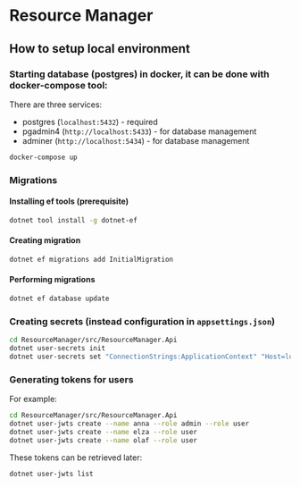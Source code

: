 # Resource Manager

## How to setup local environment

### Starting database (postgres) in docker, it can be done with docker-compose tool:

There are three services:
- postgres (`localhost:5432`) - required
- pgadmin4 (`http://localhost:5433`) - for database management
- adminer (`http://localhost:5434`) - for database management

```bash
docker-compose up
```

### Migrations

#### Installing ef tools (prerequisite)

```bash
dotnet tool install -g dotnet-ef
```

#### Creating migration

```bash
dotnet ef migrations add InitialMigration
```

#### Performing migrations

```bash
dotnet ef database update
```

### Creating secrets (instead configuration in `appsettings.json`)

```bash
cd ResourceManager/src/ResourceManager.Api
dotnet user-secrets init
dotnet user-secrets set "ConnectionStrings:ApplicationContext" "Host=localhost;Database=postgres;Username=postgres;Password=postgres" 
```

### Generating tokens for users

For example:

```bash
cd ResourceManager/src/ResourceManager.Api
dotnet user-jwts create --name anna --role admin --role user
dotnet user-jwts create --name elza --role user
dotnet user-jwts create --name olaf --role user
```

These tokens can be retrieved later:

```bash
dotnet user-jwts list
```
